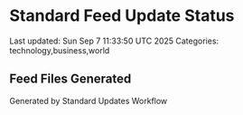 # Standard Feed Update Status
Last updated: Sun Sep  7 11:33:50 UTC 2025
Categories: technology,business,world

## Feed Files Generated

Generated by Standard Updates Workflow
